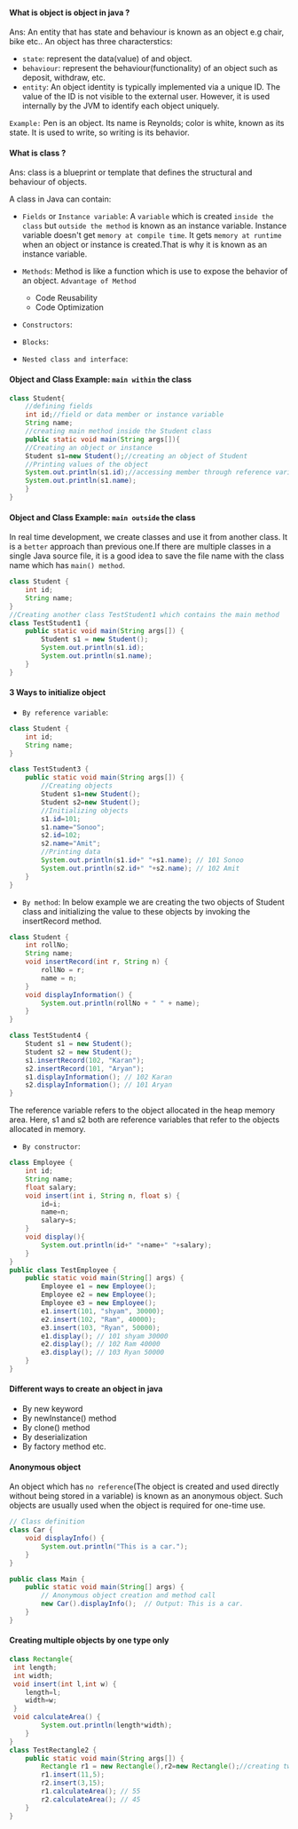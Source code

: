 #### What is object is object in java ?

Ans: An entity that has state and behaviour is known as an object e.g chair, bike etc..
An object has three characterstics:

- `state`: represent the data(value) of and object.
- `behaviour`: represent the behaviour(functionality) of an object such as deposit, withdraw, etc.
- `entity`: An object identity is typically implemented via a unique ID. The value of the ID is not visible to the external user. However, it is used internally by the JVM to identify each object uniquely.

`Example:` Pen is an object. Its name is Reynolds; color is white, known as its state. It is used to write, so writing is its behavior.

#### What is class ?

Ans: class is a blueprint or template that defines the structural and behaviour of objects.

A class in Java can contain:

- `Fields` or `Instance variable`: A `variable` which is created `inside the class` but `outside the method` is known as an instance variable. Instance variable doesn't get `memory at compile time`. It gets `memory at runtime` when an object or instance is created.That is why it is known as an instance variable.

- `Methods`: Method is like a function which is use to expose the behavior of an object.
  `Advantage of Method`
  - Code Reusability
  - Code Optimization
- `Constructors`:
- `Blocks`:
- `Nested class and interface`:

#### Object and Class Example: `main within` the class

```java
class Student{
    //defining fields
    int id;//field or data member or instance variable
    String name;
    //creating main method inside the Student class
    public static void main(String args[]){
    //Creating an object or instance
    Student s1=new Student();//creating an object of Student
    //Printing values of the object
    System.out.println(s1.id);//accessing member through reference variable
    System.out.println(s1.name);
    }
}
```

#### Object and Class Example: `main outside` the class

In real time development, we create classes and use it from another class. It is a `better` approach than previous one.If there are multiple classes in a single Java source file, it is a good idea to save the file name with the class name which has `main() method`.

```java
class Student {
    int id;
    String name;
}
//Creating another class TestStudent1 which contains the main method
class TestStudent1 {
    public static void main(String args[]) {
        Student s1 = new Student();
        System.out.println(s1.id);
        System.out.println(s1.name);
    }
}
```

#### 3 Ways to initialize object

- `By reference variable`:

```java
class Student {
    int id;
    String name;
}

class TestStudent3 {
    public static void main(String args[]) {
        //Creating objects
        Student s1=new Student();
        Student s2=new Student();
        //Initializing objects
        s1.id=101;
        s1.name="Sonoo";
        s2.id=102;
        s2.name="Amit";
        //Printing data
        System.out.println(s1.id+" "+s1.name); // 101 Sonoo
        System.out.println(s2.id+" "+s2.name); // 102 Amit
    }
}
```

- `By method`: In below example we are creating the two objects of Student class and initializing the value to these objects by invoking the insertRecord method.

```java
class Student {
    int rollNo;
    String name;
    void insertRecord(int r, String n) {
        rollNo = r;
        name = n;
    }
    void displayInformation() {
        System.out.println(rollNo + " " + name);
    }
}

class TestStudent4 {
    Student s1 = new Student();
    Student s2 = new Student();
    s1.insertRecord(102, "Karan");
    s2.insertRecord(101, "Aryan");
    s1.displayInformation(); // 102 Karan
    s2.displayInformation(); // 101 Aryan
}
```

The reference variable refers to the object allocated in the heap memory area. Here, s1 and s2 both are reference variables that refer to the objects allocated in memory.

- `By constructor`:

```java
class Employee {
    int id;
    String name;
    float salary;
    void insert(int i, String n, float s) {
        id=i;
        name=n;
        salary=s;
    }
    void display(){
        System.out.println(id+" "+name+" "+salary);
    }
}
public class TestEmployee {
    public static void main(String[] args) {
        Employee e1 = new Employee();
        Employee e2 = new Employee();
        Employee e3 = new Employee();
        e1.insert(101, "shyam", 30000);
        e2.insert(102, "Ram", 40000);
        e3.insert(103, "Ryan", 50000);
        e1.display(); // 101 shyam 30000
        e2.display(); // 102 Ram 40000
        e3.display(); // 103 Ryan 50000
    }
}
```

#### Different ways to create an object in java

- By new keyword
- By newInstance() method
- By clone() method
- By deserialization
- By factory method etc.

#### Anonymous object

An object which has `no reference`(The object is created and used directly without being stored in a variable) is known as an anonymous object. Such objects are usually used when the object is required for one-time use.

```java
// Class definition
class Car {
    void displayInfo() {
        System.out.println("This is a car.");
    }
}

public class Main {
    public static void main(String[] args) {
        // Anonymous object creation and method call
        new Car().displayInfo();  // Output: This is a car.
    }
}

```

#### Creating multiple objects by one type only

```java
class Rectangle{
 int length;
 int width;
 void insert(int l,int w) {
    length=l;
    width=w;
 }
 void calculateArea() {
        System.out.println(length*width);
    }
}
class TestRectangle2 {
    public static void main(String args[]) {
        Rectangle r1 = new Rectangle(),r2=new Rectangle();//creating two objects
        r1.insert(11,5);
        r2.insert(3,15);
        r1.calculateArea(); // 55
        r2.calculateArea(); // 45
    }
}
```
